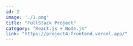 ```yaml
---
id: 2
image: './1.png'
title: "FullStack Project"
category: "React.js + Node.js"
link: "https://project4-frontend.vercel.app/"
---
```

